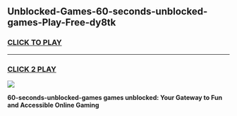 
## Unblocked-Games-60-seconds-unblocked-games-Play-Free-dy8tk
<h3>
<a href="https://premium76.site?title=60-seconds-unblocked-games&ref=22A">CLICK TO PLAY</a></h3>
<hr>

<h3>
<a href="https://premium76.site?title=60-seconds-unblocked-games&ref=22A">CLICK 2 PLAY</a>
  
</h3>

<a href="https://premium76.site?title=60-seconds-unblocked-games&ref=22A"><img src="https://clearcache.store/games.png"></a>


**60-seconds-unblocked-games games unblocked: Your Gateway to Fun and Accessible Online Gaming**
